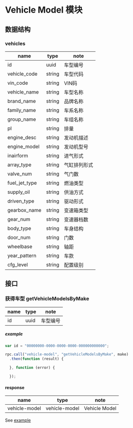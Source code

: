# Vehicle Model 模块

## 数据结构

### vehicles

|name|type|note|
|----|----|----|
|id|uuid|车型编号|
|vehicle_code|string|车型代码|
|vin_code|string|VIN码|
|vehicle_name|string|车型名称|
|brand_name|string|品牌名称|
|family_name|string|车系名称|
|group_name|string|车组名称|
|pl|string|排量|
|engine_desc|string|发动机描述|
|engine_model|string|发动机型号|
|inairform|string|进气形式|
|array_type|string|气缸排列形式|
|valve_num|string|气门数|
|fuel_jet_type|string|燃油类型|
|supply_oil|string|供油方式|
|driven_type|string|驱动形式|
|gearbox_name|string|变速箱类型|
|gear_num|string|变速器档数|
|body_type|string|车身结构|
|door_num|string|门数|
|wheelbase|string|轴距|
|year_pattern|string|车款|
|cfg_level|string|配置级别|

## 接口

### 获得车型 getVehicleModelsByMake

|name|type|note|
|----|----|----|
|id|uuid|车型编号|

##### example

```javascript
var id = "00000000-0000-0000-0000-000000000000";

rpc.call("vehicle-model", "getVehicleModelsByMake", make)
  .then(function (result) {

  }, function (error) {

  });
```

#### response

|name|type|note|
|----|----|----|
|vehicle-model|vehicle-model|Vehicle Model|

See [example](../data/vehicle-model/getVehicleModelsByMake.json)
